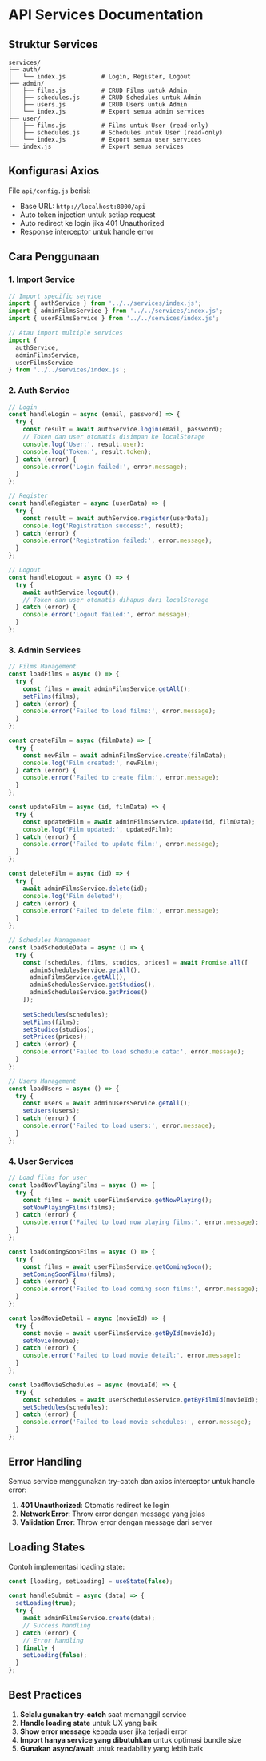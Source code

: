 # API Services Documentation

## Struktur Services

```
services/
├── auth/
│   └── index.js          # Login, Register, Logout
├── admin/
│   ├── films.js          # CRUD Films untuk Admin
│   ├── schedules.js      # CRUD Schedules untuk Admin
│   ├── users.js          # CRUD Users untuk Admin
│   └── index.js          # Export semua admin services
├── user/
│   ├── films.js          # Films untuk User (read-only)
│   ├── schedules.js      # Schedules untuk User (read-only)
│   └── index.js          # Export semua user services
└── index.js              # Export semua services
```

## Konfigurasi Axios

File `api/config.js` berisi:
- Base URL: `http://localhost:8000/api`
- Auto token injection untuk setiap request
- Auto redirect ke login jika 401 Unauthorized
- Response interceptor untuk handle error

## Cara Penggunaan

### 1. Import Service

```javascript
// Import specific service
import { authService } from '../../services/index.js';
import { adminFilmsService } from '../../services/index.js';
import { userFilmsService } from '../../services/index.js';

// Atau import multiple services
import { 
  authService, 
  adminFilmsService, 
  userFilmsService 
} from '../../services/index.js';
```

### 2. Auth Service

```javascript
// Login
const handleLogin = async (email, password) => {
  try {
    const result = await authService.login(email, password);
    // Token dan user otomatis disimpan ke localStorage
    console.log('User:', result.user);
    console.log('Token:', result.token);
  } catch (error) {
    console.error('Login failed:', error.message);
  }
};

// Register
const handleRegister = async (userData) => {
  try {
    const result = await authService.register(userData);
    console.log('Registration success:', result);
  } catch (error) {
    console.error('Registration failed:', error.message);
  }
};

// Logout
const handleLogout = async () => {
  try {
    await authService.logout();
    // Token dan user otomatis dihapus dari localStorage
  } catch (error) {
    console.error('Logout failed:', error.message);
  }
};
```

### 3. Admin Services

```javascript
// Films Management
const loadFilms = async () => {
  try {
    const films = await adminFilmsService.getAll();
    setFilms(films);
  } catch (error) {
    console.error('Failed to load films:', error.message);
  }
};

const createFilm = async (filmData) => {
  try {
    const newFilm = await adminFilmsService.create(filmData);
    console.log('Film created:', newFilm);
  } catch (error) {
    console.error('Failed to create film:', error.message);
  }
};

const updateFilm = async (id, filmData) => {
  try {
    const updatedFilm = await adminFilmsService.update(id, filmData);
    console.log('Film updated:', updatedFilm);
  } catch (error) {
    console.error('Failed to update film:', error.message);
  }
};

const deleteFilm = async (id) => {
  try {
    await adminFilmsService.delete(id);
    console.log('Film deleted');
  } catch (error) {
    console.error('Failed to delete film:', error.message);
  }
};

// Schedules Management
const loadScheduleData = async () => {
  try {
    const [schedules, films, studios, prices] = await Promise.all([
      adminSchedulesService.getAll(),
      adminFilmsService.getAll(),
      adminSchedulesService.getStudios(),
      adminSchedulesService.getPrices()
    ]);
    
    setSchedules(schedules);
    setFilms(films);
    setStudios(studios);
    setPrices(prices);
  } catch (error) {
    console.error('Failed to load schedule data:', error.message);
  }
};

// Users Management
const loadUsers = async () => {
  try {
    const users = await adminUsersService.getAll();
    setUsers(users);
  } catch (error) {
    console.error('Failed to load users:', error.message);
  }
};
```

### 4. User Services

```javascript
// Load films for user
const loadNowPlayingFilms = async () => {
  try {
    const films = await userFilmsService.getNowPlaying();
    setNowPlayingFilms(films);
  } catch (error) {
    console.error('Failed to load now playing films:', error.message);
  }
};

const loadComingSoonFilms = async () => {
  try {
    const films = await userFilmsService.getComingSoon();
    setComingSoonFilms(films);
  } catch (error) {
    console.error('Failed to load coming soon films:', error.message);
  }
};

const loadMovieDetail = async (movieId) => {
  try {
    const movie = await userFilmsService.getById(movieId);
    setMovie(movie);
  } catch (error) {
    console.error('Failed to load movie detail:', error.message);
  }
};

const loadMovieSchedules = async (movieId) => {
  try {
    const schedules = await userSchedulesService.getByFilmId(movieId);
    setSchedules(schedules);
  } catch (error) {
    console.error('Failed to load movie schedules:', error.message);
  }
};
```

## Error Handling

Semua service menggunakan try-catch dan axios interceptor untuk handle error:

1. **401 Unauthorized**: Otomatis redirect ke login
2. **Network Error**: Throw error dengan message yang jelas
3. **Validation Error**: Throw error dengan message dari server

## Loading States

Contoh implementasi loading state:

```javascript
const [loading, setLoading] = useState(false);

const handleSubmit = async (data) => {
  setLoading(true);
  try {
    await adminFilmsService.create(data);
    // Success handling
  } catch (error) {
    // Error handling
  } finally {
    setLoading(false);
  }
};
```

## Best Practices

1. **Selalu gunakan try-catch** saat memanggil service
2. **Handle loading state** untuk UX yang baik
3. **Show error message** kepada user jika terjadi error
4. **Import hanya service yang dibutuhkan** untuk optimasi bundle size
5. **Gunakan async/await** untuk readability yang lebih baik
